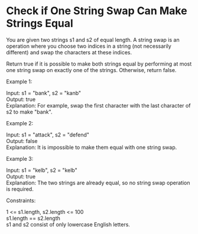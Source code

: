 # Check if One String Swap Can Make Strings Equal

You are given two strings s1 and s2 of equal length. A string swap is an operation where you choose two indices in a string (not necessarily different) and swap the characters at these indices.

Return true if it is possible to make both strings equal by performing at most one string swap on exactly one of the strings. Otherwise, return false.

Example 1:

Input: s1 = "bank", s2 = "kanb"\
Output: true\
Explanation: For example, swap the first character with the last character of s2 to make "bank".

Example 2:

Input: s1 = "attack", s2 = "defend"\
Output: false\
Explanation: It is impossible to make them equal with one string swap.

Example 3:

Input: s1 = "kelb", s2 = "kelb"\
Output: true\
Explanation: The two strings are already equal, so no string swap operation is required.

Constraints:

1 <= s1.length, s2.length <= 100\
s1.length == s2.length\
s1 and s2 consist of only lowercase English letters.